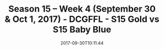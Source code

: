 ---
title: Season 15 – Week 4 (September 30 & Oct 1, 2017) - DCGFFL - S15 Gold vs S15
  Baby Blue
teams-score:
- team: _teams/s15-gold.md
  score: 0
- team: _teams/s15-baby-blue.md
  score: 33
mvp: Stephanie McDaniel, Brandon Waggoner
game-ball: Jermaine Jackson, Kris Kostura
sportsperson: Scott Williams, Chris Hobbs
season: 15
week: 4
date: '2017-09-30T10:11:44'
pageid: season-15-week-4-september-30-oct-1-2017-5683-vs-5680
---